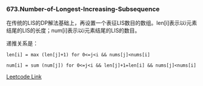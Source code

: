 ### 673.Number-of-Longest-Increasing-Subsequence

在传统的LIS的DP解法基础上，再设置一个表征LIS数目的数组。len[i]表示以i元素结尾的LIS的长度；num[i]表示以i元素结尾的LIS的数目。

递推关系是：

```len[i] = max (len[j]+1) for 0<=j<i && nums[j]<nums[i]```

```num[i] = sum (num[j]) for 0<=j<i && len[j]+1=len[i] && nums[j]<nums[i]```


[Leetcode Link](https://leetcode.com/problems/number-of-longest-increasing-subsequence)
